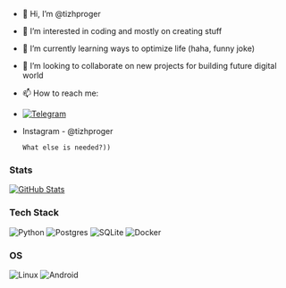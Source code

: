 - 👋 Hi, I’m @tizhproger
- 👀 I’m interested in coding and mostly on creating stuff
- 🌱 I’m currently learning ways to optimize life (haha, funny joke)
- 💞️ I’m looking to collaborate on new projects for building future digital world
- 📫 How to reach me:

- [![Telegram](https://img.shields.io/badge/TELEGRAM-2CA5E0?logo=telegram&logoColor=white)](https://t.me/tizhprogerr)

- Instagram - @tizhproger

      What else is needed?))


### Stats
[![GitHub Stats](https://github-readme-stats.vercel.app/api?username=tizhproger&show_icons=true&rank_icon=github&include_all_commits=true&theme=tokyonight)](https://github.com/anuraghazra/github-readme-stats)


### Tech Stack
![Python](https://img.shields.io/badge/Python-14354C?style=flat&logo=python&logoColor=white)
![Postgres](https://img.shields.io/badge/PostgreSQL-316192?logo=postgresql&logoColor=white)
![SQLite](https://img.shields.io/badge/SQLite-003B57?style=flat&logo=sqlite&logoColor=white)
![Docker](https://img.shields.io/badge/Docker-2496ED?logo=docker&logoColor=white)

### OS
![Linux](https://img.shields.io/badge/Linux-FCC624?style=flat&logo=linux&logoColor=black)
![Android](https://img.shields.io/badge/Android-3DDC84?logo=android&logoColor=white)
